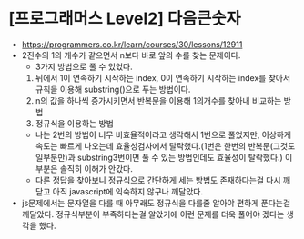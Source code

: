 # [프로그래머스 Level2] 다음큰숫자
- https://programmers.co.kr/learn/courses/30/lessons/12911
- 2진수의 1의 개수가 같으면서 n보다 바로 앞의 수를 찾는 문제이다.
  - 3가지 방법으로 풀 수 있었다.
  1. 뒤에서 1이 연속하기 시작하는 index, 0이 연속하기 시작하는 index를 찾아서 규칙을 이용해 substring()으로 푸는 방법이다.
  2. n의 값을 하나씩 증가시키면서 반복문을 이용해 1의개수를 찾아내 비교하는 방법
  3. 정규식을 이용하는 방법
  - 나는 2번의 방법이 너무 비효율적이라고 생각해서 1번으로 풀었지만, 이상하게 속도는 빠르게 나오는데 효율성검사에서 탈락했다.(1번은 한번의 반복문(그것도 일부분만)과 substring3번이면 풀 수 있는 방법인데도 효율성이 탈락했다.) 이 부분은 솔직히 이해가 안갔다.
  - 다른 정답을 찾아보니 정규식으로 간단하게 세는 방법도 존재하다는걸 다시 깨닫고 아직 javascript에 익숙하지 않구나 깨달았다.
- js문제에서는 문자열을 다룰 때 아무래도 정규식을 다룰줄 알아야 편하게 푼다는걸 깨달았다. 정규식부분이 부족하다는걸 알았기에 이런 문제를 더욱 풀어야 겠다는 생각을 했다.